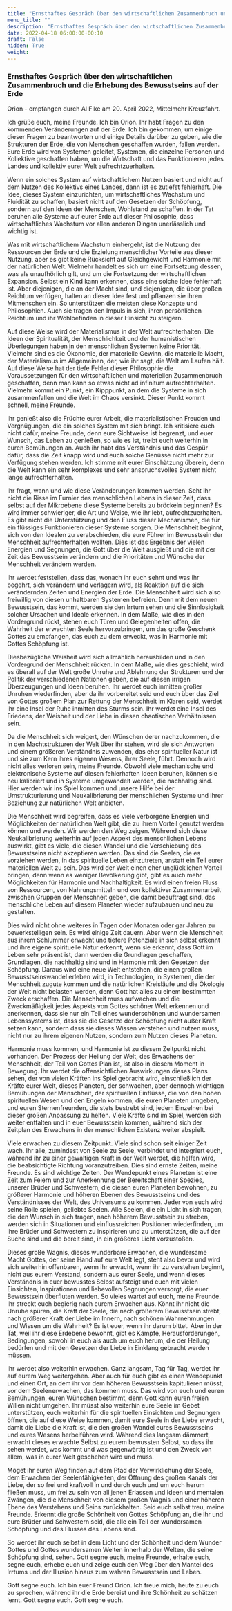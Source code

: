 ```yaml
---
title: "Ernsthaftes Gespräch über den wirtschaftlichen Zusammenbruch und die Erhebung des Bewusstseins auf der Erde"
menu_title: ""
description: "Ernsthaftes Gespräch über den wirtschaftlichen Zusammenbruch und die Erhebung des Bewusstseins auf der Erde"
date: 2022-04-18 06:00:00+00:10
draft: False
hidden: True
weight:
---
```

### Ernsthaftes Gespräch über den wirtschaftlichen Zusammenbruch und die Erhebung des Bewusstseins auf der Erde

Orion - empfangen durch Al Fike am 20. April 2022, Mittelmehr Kreuzfahrt.

Ich grüße euch, meine Freunde. Ich bin Orion. Ihr habt Fragen zu den kommenden Veränderungen auf der Erde. Ich bin gekommen, um einige dieser Fragen zu beantworten und einige Details darüber zu geben, wie die Strukturen der Erde, die von Menschen geschaffen wurden, fallen werden. Eure Erde wird von Systemen geleitet, Systemen, die einzelne Personen und Kollektive geschaffen haben, um die Wirtschaft und das Funktionieren jedes Landes und kollektiv eurer Welt aufrechtzuerhalten.

Wenn ein solches System auf wirtschaftlichem Nutzen basiert und nicht auf dem Nutzen des Kollektivs eines Landes, dann ist es zutiefst fehlerhaft. Die Idee, dieses System einzurichten, um wirtschaftliches Wachstum und Fluidität zu schaffen, basiert nicht auf den Gesetzen der Schöpfung, sondern auf den Ideen der Menschen, Wohlstand zu schaffen. In der Tat beruhen alle Systeme auf eurer Erde auf dieser Philosophie, dass wirtschaftliches Wachstum vor allen anderen Dingen unerlässlich und wichtig ist.

Was mit wirtschaftlichem Wachstum einhergeht, ist die Nutzung der Ressourcen der Erde und die Erzielung menschlicher Vorteile aus dieser Nutzung, aber es gibt keine Rücksicht auf Gleichgewicht und Harmonie mit der natürlichen Welt. Vielmehr handelt es sich um eine Fortsetzung dessen, was als unaufhörlich gilt, und um die Fortsetzung der wirtschaftlichen Expansion. Selbst ein Kind kann erkennen, dass eine solche Idee fehlerhaft ist. Aber diejenigen, die an der Macht sind, und diejenigen, die über großen Reichtum verfügen, halten an dieser Idee fest und pflanzen sie ihren Mitmenschen ein. So unterstützen die meisten diese Konzepte und Philosophien. Auch sie tragen den Impuls in sich, ihren persönlichen Reichtum und ihr Wohlbefinden in dieser Hinsicht zu steigern.

Auf diese Weise wird der Materialismus in der Welt aufrechterhalten. Die Ideen der Spiritualität, der Menschlichkeit und der humanistischen Überlegungen haben in den menschlichen Systemen keine Priorität. Vielmehr sind es die Ökonomie, der materielle Gewinn, die materielle Macht, der Materialismus im Allgemeinen, der, wie ihr sagt, die Welt am Laufen hält. Auf diese Weise hat der tiefe Fehler dieser Philosophie die Voraussetzungen für den wirtschaftlichen und materiellen Zusammenbruch geschaffen, denn man kann so etwas nicht ad infinitum aufrechterhalten. Vielmehr kommt ein Punkt, ein Kipppunkt, an dem die Systeme in sich zusammenfallen und die Welt im Chaos versinkt. Dieser Punkt kommt schnell, meine Freunde.

Ihr genießt also die Früchte eurer Arbeit, die materialistischen Freuden und Vergnügungen, die ein solches System mit sich bringt. Ich kritisiere euch nicht dafür, meine Freunde, denn eure Sichtweise ist begrenzt, und euer Wunsch, das Leben zu genießen, so wie es ist, treibt euch weiterhin in euren Bemühungen an. Auch ihr habt das Verständnis und das Gespür dafür, dass die Zeit knapp wird und euch solche Genüsse nicht mehr zur Verfügung stehen werden. Ich stimme mit eurer Einschätzung überein, denn die Welt kann ein sehr komplexes und sehr anspruchsvolles System nicht lange aufrechterhalten.

Ihr fragt, wann und wie diese Veränderungen kommen werden. Seht ihr nicht die Risse im Furnier des menschlichen Lebens in dieser Zeit, dass selbst auf der Mikroebene diese Systeme bereits zu bröckeln beginnen? Es wird immer schwieriger, die Art und Weise, wie ihr lebt, aufrechtzuerhalten. Es gibt nicht die Unterstützung und den Fluss dieser Mechanismen, die für ein flüssiges Funktionieren dieser Systeme sorgen. Die Menschheit beginnt, sich von den Idealen zu verabschieden, die eure Führer im Bewusstsein der Menschheit aufrechterhalten wollten. Dies ist das Ergebnis der vielen Energien und Segnungen, die Gott über die Welt ausgießt und die mit der Zeit das Bewusstsein verändern und die Prioritäten und Wünsche der Menschheit verändern werden.

Ihr werdet feststellen, dass das, wonach ihr euch sehnt und was ihr begehrt, sich verändern und verlagern wird, als Reaktion auf die sich verändernden Zeiten und Energien der Erde. Die Menschheit wird sich also freiwillig von diesen unhaltbaren Systemen befreien. Denn mit dem neuen Bewusstsein, das kommt, werden sie den Irrtum sehen und die Sinnlosigkeit solcher Ursachen und Ideale erkennen. In dem Maße, wie dies in den Vordergrund rückt, stehen euch Türen und Gelegenheiten offen, die Wahrheit der erwachten Seele hervorzubringen, um das große Geschenk Gottes zu empfangen, das euch zu dem erweckt, was in Harmonie mit Gottes Schöpfung ist.

Diesbezügliche Weisheit wird sich allmählich herausbilden und in den Vordergrund der Menschheit rücken. In dem Maße, wie dies geschieht, wird es überall auf der Welt große Unruhe und Ablehnung der Strukturen und der Politik der verschiedenen Nationen geben, die auf diesen irrigen Überzeugungen und Ideen beruhen. Ihr werdet euch inmitten großer Unruhen wiederfinden, aber da ihr vorbereitet seid und euch über das Ziel von Gottes großem Plan zur Rettung der Menschheit im Klaren seid, werdet ihr eine Insel der Ruhe inmitten des Sturms sein. Ihr werdet eine Insel des Friedens, der Weisheit und der Liebe in diesen chaotischen Verhältnissen sein.

Da die Menschheit sich weigert, den Wünschen derer nachzukommen, die in den Machtstrukturen der Welt über ihr stehen, wird sie sich Antworten und einem größeren Verständnis zuwenden, das eher spiritueller Natur ist und sie zum Kern ihres eigenen Wesens, ihrer Seele, führt. Dennoch wird nicht alles verloren sein, meine Freunde. Obwohl viele mechanische und elektronische Systeme auf diesen fehlerhaften Ideen beruhen, können sie neu kalibriert und in Systeme umgewandelt werden, die nachhaltig sind. Hier werden wir ins Spiel kommen und unsere Hilfe bei der Umstrukturierung und Neukalibrierung der menschlichen Systeme und ihrer Beziehung zur natürlichen Welt anbieten.

Die Menschheit wird begreifen, dass es viele verborgene Energien und Möglichkeiten der natürlichen Welt gibt, die zu ihrem Vorteil genutzt werden können und werden. Wir werden den Weg zeigen. Während sich diese Neukalibrierung weiterhin auf jeden Aspekt des menschlichen Lebens auswirkt, gibt es viele, die diesen Wandel und die Verschiebung des Bewusstseins nicht akzeptieren werden. Das sind die Seelen, die es vorziehen werden, in das spirituelle Leben einzutreten, anstatt ein Teil eurer materiellen Welt zu sein. Das wird der Welt einen eher unglücklichen Vorteil bringen, denn wenn es weniger Bevölkerung gibt, gibt es auch mehr Möglichkeiten für Harmonie und Nachhaltigkeit. Es wird einen freien Fluss von Ressourcen, von Nahrungsmitteln und von kollektiver Zusammenarbeit zwischen Gruppen der Menschheit geben, die damit beauftragt sind, das menschliche Leben auf diesem Planeten wieder aufzubauen und neu zu gestalten.

Dies wird nicht ohne weiteres in Tagen oder Monaten oder gar Jahren zu bewerkstelligen sein. Es wird einige Zeit dauern. Aber wenn die Menschheit aus ihrem Schlummer erwacht und tiefere Potenziale in sich selbst erkennt und ihre eigene spirituelle Natur erkennt, wenn sie erkennt, dass Gott im Leben sehr präsent ist, dann werden die Grundlagen geschaffen, Grundlagen, die nachhaltig sind und in Harmonie mit den Gesetzen der Schöpfung. Daraus wird eine neue Welt entstehen, die einen großen Bewusstseinswandel erleben wird, in Technologien, in Systemen, die der Menschheit zugute kommen und die natürlichen Kreisläufe und die Ökologie der Welt nicht belasten werden, denn Gott hat alles zu einem bestimmten Zweck erschaffen. Die Menschheit muss aufwachen und die Zweckmäßigkeit jedes Aspekts von Gottes schöner Welt erkennen und anerkennen, dass sie nur ein Teil eines wunderschönen und wundersamen Lebenssystems ist, dass sie die Gesetze der Schöpfung nicht außer Kraft setzen kann, sondern dass sie dieses Wissen verstehen und nutzen muss, nicht nur zu ihrem eigenen Nutzen, sondern zum Nutzen dieses Planeten.

Harmonie muss kommen, und Harmonie ist zu diesem Zeitpunkt nicht vorhanden. Der Prozess der Heilung der Welt, des Erwachens der Menschheit, der Teil von Gottes Plan ist, ist also in diesem Moment in Bewegung. Ihr werdet die offensichtlichen Auswirkungen dieses Plans sehen, der von vielen Kräften ins Spiel gebracht wird, einschließlich der Kräfte eurer Welt, dieses Planeten, der schwachen, aber dennoch wichtigen Bemühungen der Menschheit, der spirituellen Einflüsse, die von den hohen spirituellen Wesen und den Engeln kommen, die euren Planeten umgeben, und euren Sternenfreunden, die stets bestrebt sind, jedem Einzelnen bei dieser großen Anpassung zu helfen. Viele Kräfte sind im Spiel, werden sich weiter entfalten und in euer Bewusstsein kommen, während sich der Zeitplan des Erwachens in der menschlichen Existenz weiter abspielt.

Viele erwachen zu diesem Zeitpunkt. Viele sind schon seit einiger Zeit wach. Ihr alle, zumindest von Seele zu Seele, verbindet und integriert euch, während ihr zu einer gewaltigen Kraft in der Welt werdet, die helfen wird, die beabsichtigte Richtung voranzutreiben. Dies sind ernste Zeiten, meine Freunde. Es sind wichtige Zeiten. Der Wendepunkt eines Planeten ist eine Zeit zum Feiern und zur Anerkennung der Bereitschaft einer Spezies, unserer Brüder und Schwestern, die diesen euren Planeten bewohnen, zu größerer Harmonie und höheren Ebenen des Bewusstseins und des Verständnisses der Welt, des Universums zu kommen.
Jeder von euch wird seine Rolle spielen, geliebte Seelen. Alle Seelen, die ein Licht in sich tragen, die den Wunsch in sich tragen, nach höherem Bewusstsein zu streben, werden sich in Situationen und einflussreichen Positionen wiederfinden, um ihre Brüder und Schwestern zu inspirieren und zu unterstützen, die auf der Suche sind und die bereit sind, in ein größeres Licht vorzustoßen.

Dieses große Wagnis, dieses wunderbare Erwachen, die wundersame Macht Gottes, der seine Hand auf eure Welt legt, steht also bevor und wird sich weiterhin offenbaren, wenn ihr erwacht, wenn ihr zu verstehen beginnt, nicht aus eurem Verstand, sondern aus eurer Seele, und wenn dieses Verständnis in euer bewusstes Selbst aufsteigt und euch mit vielen Einsichten, Inspirationen und liebevollen Segnungen versorgt, die euer Bewusstsein überfluten werden. So vieles wartet auf euch, meine Freunde. Ihr streckt euch begierig nach eurem Erwachen aus. Könnt ihr nicht die Unruhe spüren, die Kraft der Seele, die nach größerem Bewusstsein strebt, nach größerer Kraft der Liebe im Innern, nach schönen Wahrnehmungen und Wissen um die Wahrheit? Es ist euer, wenn ihr darum bittet. Aber in der Tat, weil ihr diese Erdebene bewohnt, gibt es Kämpfe, Herausforderungen, Bedingungen, sowohl in euch als auch um euch herum, die der Heilung bedürfen und mit den Gesetzen der Liebe in Einklang gebracht werden müssen.

Ihr werdet also weiterhin erwachen. Ganz langsam, Tag für Tag, werdet ihr auf eurem Weg weitergehen. Aber auch für euch gibt es einen Wendepunkt und einen Ort, an dem ihr vor dem höheren Bewusstsein kapitulieren müsst, vor dem Seelenerwachen, das kommen muss. Das wird von euch und euren Bemühungen, euren Wünschen bestimmt, denn Gott kann euren freien Willen nicht umgehen. Ihr müsst also weiterhin eure Seele im Gebet unterstützen, euch weiterhin für die spirituellen Einsichten und Segnungen öffnen, die auf diese Weise kommen, damit eure Seele in der Liebe erwacht, damit die Liebe die Kraft ist, die den großen Wandel eures Bewusstseins und eures Wesens herbeiführen wird. Während dies langsam dämmert, erwacht dieses erwachte Selbst zu eurem bewussten Selbst, so dass ihr sehen werdet, was kommt und was gegenwärtig ist und den Zweck von allem, was in eurer Welt geschehen wird und muss.

Möget ihr euren Weg finden auf dem Pfad der Verwirklichung der Seele, dem Erwachen der Seelenfähigkeiten, der Öffnung des großen Kanals der Liebe, der so frei und kraftvoll in und durch euch und um euch herum fließen muss, um frei zu sein von all jenen Erlassen und Ideen und mentalen Zwängen, die die Menschheit von diesem großen Wagnis und einer höheren Ebene des Verstehens und Seins zurückhalten. Seid euch selbst treu, meine Freunde. Erkennt die große Schönheit von Gottes Schöpfung an, die ihr und eure Brüder und Schwestern seid, die alle ein Teil der wundersamen Schöpfung und des Flusses des Lebens sind.

So werdet ihr euch selbst in dem Licht und der Schönheit und dem Wunder Gottes und Gottes wundersamen Welten innerhalb der Welten, die seine Schöpfung sind, sehen. Gott segne euch, meine Freunde, erhalte euch, segne euch, erhebe euch und zeige euch den Weg über den Mantel des Irrtums und der Illusion hinaus zum wahren Bewusstsein und Leben.

Gott segne euch. Ich bin euer Freund Orion. Ich freue mich, heute zu euch zu sprechen, während ihr die Erde bereist und ihre Schönheit zu schätzen lernt. Gott segne euch. Gott segne euch.
